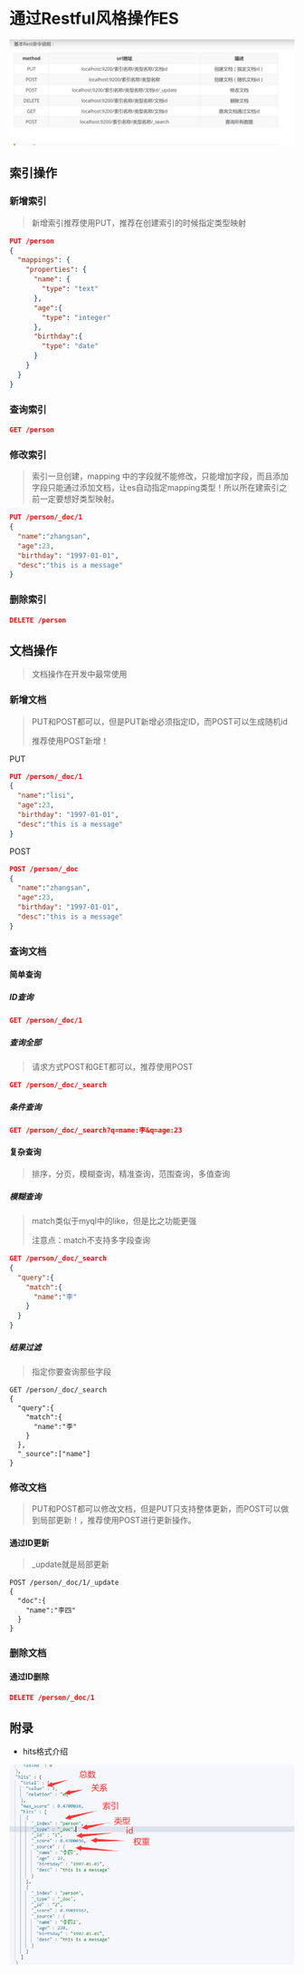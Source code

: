 # 通过Restful风格操作ES

![image-20210825202927310](img/image-20210825202927310.png)

## 索引操作

### 新增索引

> 新增索引推荐使用PUT，推荐在创建索引的时候指定类型映射

```json
PUT /person
{
  "mappings": {
    "properties": {
      "name": {
        "type": "text"
      },
      "age":{
        "type": "integer"
      },
      "birthday":{
        "type": "date"
      }
    }
  }
}
```

### 查询索引

```json
GET /person
```

### 修改索引

> 索引一旦创建，mapping 中的字段就不能修改，只能增加字段，而且添加字段只能通过添加文档，让es自动指定mapping类型！所以所在建索引之前一定要想好类型映射。

```json
PUT /person/_doc/1
{
  "name":"zhangsan",
  "age":23,
  "birthday": "1997-01-01",
  "desc":"this is a message"
}
```



### 删除索引

```json
DELETE /person
```

## 文档操作

> 文档操作在开发中最常使用

### 新增文档

> PUT和POST都可以，但是PUT新增必须指定ID，而POST可以生成随机id
>
> 推荐使用POST新增！

PUT

```json
PUT /person/_doc/1
{
  "name":"lisi",
  "age":23,
  "birthday": "1997-01-01",
  "desc":"this is a message"
}
```

POST

```json
POST /person/_doc
{
  "name":"zhangsan",
  "age":23,
  "birthday": "1997-01-01",
  "desc":"this is a message"
}
```

### 查询文档

#### 简单查询

##### ID查询

```json
GET /person/_doc/1
```

##### 查询全部

> 请求方式POST和GET都可以，推荐使用POST

```json
GET /person/_doc/_search
```

##### 条件查询

```json
GET /person/_doc/_search?q=name:李&q=age:23
```

#### 复杂查询

> 排序，分页，模糊查询，精准查询，范围查询，多值查询

##### 模糊查询

> match类似于myql中的like，但是比之功能更强
>
> 注意点：match不支持多字段查询

```json
GET /person/_doc/_search
{
  "query":{
    "match":{
      "name":"李"
    }
  }
}
```

##### 结果过滤

> 指定你要查询那些字段

```
GET /person/_doc/_search
{
  "query":{
    "match":{
      "name":"李"
    }
  },
  "_source":["name"]
}
```

### 修改文档

> PUT和POST都可以修改文档，但是PUT只支持整体更新，而POST可以做到局部更新！，推荐使用POST进行更新操作。

#### 通过ID更新

> _update就是局部更新

```
POST /person/_doc/1/_update
{
  "doc":{
    "name":"李四"
  }
}
```

### 删除文档

#### 通过ID删除

```json
DELETE /person/_doc/1
```

## 附录

* hits格式介绍

![image-20210825214925503](img/image-20210825214925503.png)
